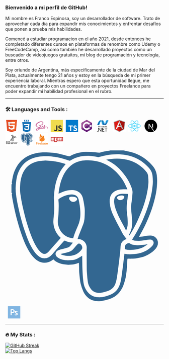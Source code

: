 ### Bienvenido a mi perfil de GitHub!

Mi nombre es Franco Espinosa, soy un desarrollador de software. Trato de aprovechar cada día para expandir mis conocimientos y enfrentar desafíos que ponen a prueba mis habilidades.

Comencé a estudiar programacion en el año 2021, desde entonces he completado diferentes cursos en plataformas de renombre como Udemy o FreeCodeCamp, asi como también he desarrollado proyectos como un buscador de videojuegos gratuitos, mi blog de programación y tecnología, entre otros.

Soy oriundo de Argentina, más específicamente de la ciudad de Mar del Plata, actualmente tengo 21 años y estoy en la búsqueda de mi primer experiencia laboral. Mientras espero que esta oportunidad llegue, me encuentro trabajando con un compañero en proyectos Freelance para poder expandir mi habilidad profesional en el rubro.

---

### :hammer_and_wrench: Languages and Tools :
<div>
  <img src="https://github.com/devicons/devicon/blob/master/icons/html5/html5-original.svg" title="HTML5" alt="HTML" width="40" height="40"/>&nbsp;
  <img src="https://github.com/devicons/devicon/blob/master/icons/css3/css3-plain-wordmark.svg"  title="CSS3" alt="CSS" width="40" height="40"/>&nbsp;
  <img src="https://github.com/devicons/devicon/blob/master/icons/sass/sass-original.svg"  alt="Sass" width="40" height="40"/>&nbsp;
  <img src="https://github.com/devicons/devicon/blob/master/icons/javascript/javascript-original.svg" title="JavaScript" alt="JavaScript" width="40" height="40"/>&nbsp;
  <img src="https://github.com/devicons/devicon/blob/master/icons/typescript/typescript-original.svg" title="TypeScript"  alt="TypeScript" width="40" height="40"/>&nbsp;
  <img src="https://github.com/devicons/devicon/blob/master/icons/csharp/csharp-original.svg" title="C#" alt="C#" width="40" height="40" /> &nbsp;
  <img src="https://github.com/devicons/devicon/blob/master/icons/dot-net/dot-net-original-wordmark.svg" title=".NET" alt=".NET" width="40" height="40" /> &nbsp;
  <img src="https://github.com/devicons/devicon/blob/master/icons/angularjs/angularjs-original.svg" title="Angular"  alt="Angular" width="40" height="40"/>&nbsp;
  <img src="https://github.com/devicons/devicon/blob/master/icons/react/react-original.svg" title="React" alt="React" width="40" height="40" /> &nbsp;
  <img src="https://github.com/devicons/devicon/blob/master/icons/nextjs/nextjs-original.svg" title="NextJS" alt="NextJS" width="40" height="40" /> &nbsp;
<img src="https://github.com/devicons/devicon/blob/master/icons/microsoftsqlserver/microsoftsqlserver-plain-wordmark.svg" title="Microsoft SQL Server" alt="Microsoft SQL Server" width="40" height="40"/>&nbsp;
  <img src="https://github.com/devicons/devicon/blob/master/icons/postgresql/postgresql-plain.svg" title="PostgreSQL" alt="PostgreSQL" width="40"  height="40"/>&nbsp;
  <img src="https://github.com/devicons/devicon/blob/master/icons/firebase/firebase-plain-wordmark.svg" title="Firebase" alt="Firebase" width="40" height="40"/>&nbsp;
  <img src="https://github.com/devicons/devicon/blob/master/icons/npm/npm-original-wordmark.svg" title="NPM" alt="NPM" width="40" height="40"/>&nbsp;
  <svg xmlns="http://www.w3.org/2000/svg" viewBox="0 0 128 128"><path fill-rule="evenodd" clip-rule="evenodd" fill="#336791" d="M123.258 76.784c-.45-2.918-2.901-4.829-5.752-4.958-1.032-.047-2.08.061-3.109.192-1.243.158-2.471.438-3.711.623-.857.128-1.726.187-2.582.275l-.021-.111c1.598-3.018 3.263-6.003 4.775-9.064 1.159-2.348 2.151-4.781 3.176-7.194 1.696-3.998 3.051-8.12 4.173-12.309 1.075-4.011 1.995-8.066 2.284-12.227.116-1.662.196-3.331.187-4.995-.008-1.327-.151-2.656-.284-3.979-.15-1.516-.608-2.953-1.242-4.336-.836-1.822-2.132-3.317-3.496-4.737-1.092-1.137-2.293-2.173-3.484-3.208-1.698-1.477-3.607-2.656-5.59-3.703a32.18 32.18 0 00-7.09-2.75c-1.493-.381-3.02-.664-4.532-.966-.544-.11-1.089-.337-1.633-.337H85.086c-.37 0-.737.191-1.11.233-2.452.273-4.875.735-7.228 1.464-.88.273-1.684.101-2.52.024-.641-.059-1.271-.231-1.912-.263-2.442-.122-4.887-.301-7.328-.275-2.339.024-4.654.409-6.918 1.052-1.895.538-3.749 1.195-5.447 2.191-.727.426-1.303.346-2.055.129-2.527-.729-5.072-1.414-7.639-1.989-1.6-.358-3.245-.536-4.879-.707a57.214 57.214 0 00-4.718-.294c-1.538-.033-3.087-.032-4.618.104a30.16 30.16 0 00-7.158 1.513 23.813 23.813 0 00-7.086 3.865c-2.167 1.715-3.905 3.809-5.303 6.2-1.473 2.523-2.483 5.224-3.111 8.061-.34 1.537-.555 3.117-.788 4.678-.073.486.732.972-.268 1.456v6.794c1 .452.208.903.266 1.356.139 1.089.262 2.187.446 3.268.291 1.711.636 3.417.988 5.117a324.86 324.86 0 001.546 7.111c.396 1.72.847 3.43 1.319 5.131.721 2.598 1.431 5.201 2.246 7.77.757 2.387 1.624 4.74 2.484 7.093 1.191 3.255 2.617 6.405 4.327 9.424 1.479 2.614 3.169 5.062 5.436 7.076 1.494 1.327 3.157 2.347 5.093 2.857 1.521.4 3.067.448 4.624.129a10.979 10.979 0 004.824-2.311c.163-.134.342-.236.535.01.735.931 1.719 1.552 2.748 2.089 2.777 1.448 5.803 1.882 8.877 2.059.744.043 1.496-.064 2.246-.085 1.461-.04 2.881-.325 4.278-.729.732-.212 1.447-.481 2.192-.732.039.793.089 1.557.112 2.321l.104 4.166c.019.634.044 1.27.103 1.901.151 1.627.299 3.255.493 4.877.135 1.118.275 2.245.538 3.336a38.176 38.176 0 002.158 6.428 13.81 13.81 0 003.9 5.185c2.22 1.836 4.822 2.619 7.632 2.764 1.162.061 2.357.004 3.501-.204a49.01 49.01 0 005.387-1.275c3.591-1.084 6.695-2.956 9.014-5.981 1.32-1.724 2.404-3.589 3.1-5.648.574-1.701 1.115-3.419 1.545-5.16.34-1.372.508-2.787.715-4.188.137-.927.219-1.863.305-2.797.14-1.517.283-3.033.384-4.553.07-1.058.067-2.121.109-3.181.013-.323.065-.644.095-.966.028-.298.178-.401.482-.396 1.071.016 2.144.044 3.212-.004 1.197-.054 2.405-.105 3.583-.303a56.542 56.542 0 004.99-1.067c1.943-.508 3.725-1.418 5.44-2.455 1.998-1.207 3.819-2.623 5.297-4.447 1.285-1.591 1.894-3.43 1.584-5.438zm-3.412.982c-.066.915-.485 1.699-1.093 2.369-2.869 3.163-6.468 5.082-10.585 6.027-1.564.358-3.178.544-4.779.692a32.093 32.093 0 01-4.114.097c-1.006-.038-2.004-.268-3.032-.416-.103.94-.201 1.919-.32 2.896l-.479 3.745c-.145 1.187-.258 2.378-.407 3.564-.146 1.151-.328 2.298-.481 3.449-.143 1.072-.248 2.149-.407 3.219-.245 1.64-.479 3.284-.799 4.911-.384 1.945-.973 3.829-1.934 5.583-1.172 2.141-2.834 3.772-4.949 4.98-2.18 1.246-4.563 1.894-6.979 2.436-1.71.384-3.472.447-5.204.291-3.004-.272-5.568-1.557-7.506-3.886-1.85-2.223-3.102-4.771-3.55-7.655a63.102 63.102 0 01-.491-4.136 108.067 108.067 0 01-.299-4.62 250.203 250.203 0 01-.197-5.871c-.053-2.406-.07-4.812-.104-7.218l-.006-.092c-1.224.734-2.427 1.538-3.703 2.2a12.392 12.392 0 01-4.798 1.353c-1.318.1-2.653.191-3.965.086-2.151-.173-4.3-.51-6.226-1.569-.781-.43-1.596-.953-2.134-1.64-1.29-1.646-.672-3.726 1.273-4.727 1.344-.693 2.811-.982 4.268-1.319a44.368 44.368 0 003.761-1.029c1.222-.4 1.993-1.391 2.754-2.363l1.206-1.551c-.503-.053-.977-.107-1.451-.151-1.439-.136-2.812-.532-4.125-1.114-1.124-.497-1.141-.551-1.965.343-1.376 1.494-2.714 3.023-4.062 4.542-.992 1.117-1.978 2.241-2.965 3.361-.978 1.108-1.894 2.279-2.947 3.31-1.564 1.531-3.449 2.452-5.698 2.348-1.443-.066-2.764-.572-3.952-1.399-2.452-1.708-4.104-4.097-5.608-6.606-1.927-3.215-3.406-6.64-4.672-10.159-.876-2.432-1.756-4.866-2.521-7.333-.831-2.681-1.56-5.396-2.277-8.11a157.373 157.373 0 01-1.482-6.182 216.117 216.117 0 01-1.464-7.079c-.298-1.599-.471-3.221-.712-4.831-.325-2.17-.385-4.36-.267-6.539.105-1.963.387-3.921.667-5.871.388-2.698 1.277-5.244 2.556-7.648.783-1.473 1.755-2.812 2.879-4.056 1.845-2.042 4.078-3.518 6.562-4.626 1.736-.774 3.57-1.24 5.439-1.604 2.774-.54 5.573-.519 8.373-.461 1.224.025 2.443.248 3.666.369 2.633.262 5.214.816 7.762 1.5 1.857.498 3.676 1.143 5.518 1.703.185.056.456.051.607-.048 2.496-1.629 5.224-2.704 8.125-3.319 1.101-.233 2.237-.335 3.363-.407 1.369-.087 2.749-.167 4.115-.088 1.642.094 3.276.336 4.908.56.792.108 1.565.383 2.359.458.38.036.783-.242 1.185-.335 2.049-.473 4.089-1 6.156-1.374 1.539-.278 3.111-.409 4.676-.499 1.745-.1 3.503-.173 5.247-.089a36.66 36.66 0 016.555.923c2.677.623 5.245 1.528 7.686 2.784 1.824.938 3.558 2.026 5.119 3.364 1.023.878 2.07 1.745 2.994 2.723 1.14 1.206 2.303 2.413 3.018 3.958.538 1.165.922 2.371 1.028 3.647.132 1.586.292 3.178.277 4.766-.014 1.519-.221 3.037-.368 4.552-.334 3.454-1.085 6.833-1.997 10.167a116.972 116.972 0 01-2.589 8.17c-.879 2.481-1.893 4.917-2.918 7.343a80.07 80.07 0 01-2.458 5.303c-1.677 3.286-3.421 6.538-5.438 9.633-.348.535-.678 1.083-1.018 1.629.88.594 1.877.803 2.881.911.955.104 1.929.166 2.883.095 1.527-.113 3.049-.331 4.567-.544 1.504-.21 2.978-.638 4.522-.525 1.542.112 2.645 1.284 2.54 2.729zm-22.013-3.353c-.655-.846-1.323-1.682-1.964-2.538-1.006-1.344-1.729-2.845-2.455-4.353-.688-1.429-1.532-2.782-2.257-4.195-1.265-2.465-2.553-4.922-3.718-7.435-1.465-3.157-2.62-6.426-2.984-9.923-.154-1.48-.193-2.958.106-4.424.479-2.341 1.702-4.172 3.758-5.428 1.907-1.165 4.032-1.541 6.209-1.659 1.351-.073 2.708-.013 4.11-.013l-.047-.237c-.872-1.823-1.687-3.677-2.641-5.457-1.346-2.512-3.068-4.777-4.986-6.877-1.421-1.555-2.96-2.998-4.646-4.273-1.658-1.255-3.405-2.376-5.269-3.293-2.223-1.093-4.538-1.938-6.967-2.477-2.334-.518-4.683-.835-7.077-.861-2.042-.022-4.071.07-6.06.531-3.002.695-5.748 1.931-8.137 3.933a21.143 21.143 0 00-3.517 3.77c-1.196 1.643-2.161 3.417-2.986 5.277-1.132 2.552-1.909 5.208-2.44 7.938-.266 1.361-.474 2.734-.686 4.106-.074.48-.08.971-.123 1.521.369-.192.635-.34.907-.472l.885-.397c2.993-1.369 6.094-2.25 9.427-2.149 1.416.043 2.771.323 4.03.943 2.415 1.191 3.828 3.216 4.442 5.779.424 1.769.714 3.573.996 5.372.221 1.405.447 2.825.473 4.242.037 2.071-.068 4.146-.181 6.216a17.386 17.386 0 01-1.08 5.146c-1.12 2.993-2.368 5.937-3.534 8.913-.385.983-.681 2.001-1.045 3.082.562 0 1.018-.004 1.474.002.178.003.36.008.532.049 1.34.316 2.502.923 3.455 1.954 1.271 1.372 1.938 2.973 1.972 4.826.019 1.027-.089 2.057-.084 3.084.021 4.786.057 9.572.097 14.357.007.782.046 1.565.102 2.346.117 1.635.235 3.271.395 4.902.112 1.157.268 2.312.451 3.461.259 1.628 1 3.077 1.841 4.462.724 1.191 1.665 2.203 2.905 2.901 2.107 1.186 4.376 1.285 6.663.848 1.545-.295 3.062-.769 4.562-1.258a10.128 10.128 0 003.937-2.354c1.051-1.019 1.797-2.261 2.3-3.632.976-2.659 1.28-5.459 1.684-8.237.151-1.04.282-2.083.42-3.125.157-1.186.316-2.371.468-3.556.112-.883.214-1.768.322-2.651.154-1.268.317-2.535.464-3.804.113-.981.209-1.966.309-2.949.129-1.256.268-2.512.379-3.77.086-.955.051-1.927.22-2.864.311-1.718 1.123-3.18 2.646-4.125.637-.395 1.356-.655 2.063-.989l-.12-.186zm-57.597-7.052a17.526 17.526 0 01-1.354-5.622c-.128-1.825.089-3.643.276-5.46.182-1.76.333-3.528.386-5.296.088-2.906-.108-5.808-.247-8.712-.084-1.729.117-3.479.271-5.212.139-1.561.312-3.126.607-4.664.495-2.581 1.152-5.125 2.086-7.591.887-2.338 1.906-4.615 3.345-6.665.986-1.406 2.105-2.72 3.18-4.094l-.319-.113c-3.498-1.111-7.053-1.979-10.709-2.358-1.729-.179-3.464-.284-5.198-.387-.532-.032-1.072.04-1.606.091-1.322.126-2.66.176-3.961.424-2.214.421-4.338 1.129-6.305 2.282-1.766 1.035-3.249 2.373-4.491 3.978-1.372 1.772-2.295 3.776-2.958 5.913-.783 2.521-1.156 5.115-1.257 7.733-.088 2.295-.132 4.603.264 6.889.295 1.702.492 3.422.817 5.117.443 2.311.918 4.617 1.467 6.904.785 3.274 1.569 6.553 2.499 9.787.89 3.099 1.894 6.17 2.982 9.204.89 2.476 1.919 4.906 3.003 7.304.706 1.562 1.561 3.065 2.457 4.528.953 1.553 2.037 3.027 3.508 4.154 1.856 1.423 3.293 1.644 5.179.083.808-.669 1.491-1.495 2.194-2.282 1.117-1.25 2.195-2.534 3.307-3.788 1.416-1.598 2.85-3.179 4.273-4.769.301-.336.59-.682.883-1.022l-.484-.425a17.695 17.695 0 01-4.095-5.931zm53.688-47.569a61.488 61.488 0 013.309 4.204c2 2.809 3.598 5.842 4.775 9.087.521 1.43.937 2.874.751 4.439-.129 1.096-.118 2.208-.215 3.31-.081.917-.226 1.829-.345 2.743-.178 1.378-.436 2.752-.513 4.136-.073 1.317.003 2.648.086 3.968.084 1.341.265 2.676.388 4.015.139 1.518.326 3.036.369 4.557.035 1.249-.076 2.506-.185 3.753-.13 1.502-.511 2.956-1.079 4.351-.399.982-.876 1.934-1.327 2.917l.181.192.275.213.277-.496a93.621 93.621 0 006.222-11.493 186.333 186.333 0 003.287-7.766c1.624-4.064 2.909-8.242 3.903-12.503.446-1.913.787-3.855 1.09-5.797.236-1.518.433-3.054.477-4.586.047-1.625-.043-3.263-.193-4.884-.112-1.224-.414-2.456-1.181-3.451-1.233-1.602-2.564-3.134-4.201-4.346-1.378-1.021-2.751-2.068-4.23-2.927-2.345-1.36-4.883-2.266-7.535-2.883-2.588-.603-5.21-.863-7.849-.918-1.556-.033-3.119.134-4.672.28-1.407.132-2.805.357-4.222.543 1.52.855 3.019 1.615 4.433 2.511 2.973 1.883 5.637 4.149 7.924 6.831zM55.299 72.514c.961-3.073 2.27-6.007 3.538-8.959 1.028-2.394 1.59-4.916 1.777-7.506.093-1.277.067-2.57.004-3.851a44.628 44.628 0 00-.392-4.259c-.266-1.801-.569-3.603-.995-5.371-.462-1.913-1.627-3.245-3.623-3.736-1.216-.299-2.424-.287-3.653-.093-3.002.473-5.75 1.579-8.31 3.199-.515.326-.798.589-.709 1.328.188 1.565.229 3.155.222 4.735-.01 2.236-.105 4.472-.19 6.707-.028.728-.133 1.452-.211 2.177-.12 1.11-.351 2.219-.344 3.327.007 1.142.124 2.311.401 3.417.88 3.507 2.744 6.377 5.799 8.402 1.879 1.245 3.958 1.873 6.24 1.992.155-.524.293-1.019.446-1.509zm-3.586-30.087c-.402-.844-.172-1.543.76-1.867.227-.08.461-.165.697-.188.324-.032.654-.008.982-.008 1.182.006 2.319.171 3.295.923.626.482.794 1.122.389 1.779-.575.932-1.452 1.4-2.529 1.49-1.697.141-2.888-.65-3.594-2.129zm47.04-.308c.136-1.124.245-2.251.384-3.375.056-.452-.182-.574-.561-.585-1.192-.033-2.384-.075-3.576-.097-1.344-.024-2.652.192-3.896.703-1.38.568-2.431 1.478-2.86 2.98a9.042 9.042 0 00-.293 3.41 20.11 20.11 0 001.193 5.176c.834 2.221 1.707 4.441 2.75 6.569 1.413 2.881 3.012 5.67 4.513 8.507.401.757.738 1.547 1.156 2.431a13.783 13.783 0 001.351-5.622c.041-1.61-.088-3.227-.182-4.838-.059-.986-.198-1.966-.294-2.95-.134-1.371-.337-2.741-.368-4.115-.031-1.397.068-2.802.188-4.197.113-1.338.334-2.665.495-3.997zm-2.689-1.082c-.443 1.223-1.39 1.913-2.618 2.116-1.145.188-2.148-.235-2.894-1.148-.531-.65-.328-1.42.468-1.859.914-.506 1.919-.634 3.104-.711.322.059.807.108 1.268.24.669.189.916.692.672 1.362zm-35.422 37.66c-.655-.535-1.521-.566-2.144.021-.773.73-1.453 1.565-2.133 2.388-.785.951-1.521 1.94-2.534 2.677-1.474 1.071-3.192 1.515-4.919 1.935-1.373.334-2.752.644-4.129.965l-.017.178c.409.189.805.425 1.231.56 2.1.665 4.236.996 6.455.808 1.602-.136 3.128-.485 4.574-1.171 1.99-.943 3.521-2.437 4.823-4.175.218-.29.317-.719.343-1.093.089-1.321-.582-2.303-1.55-3.093zm51.751.526c-1.69.181-3.382.373-5.077.47-.818.047-1.648-.109-2.474-.176-1.385-.112-2.737-.42-3.908-1.16-.678-.427-1.241-.475-1.961-.233-1.028.346-1.867.872-2.115 1.986-.169.753-.23 1.533-.298 2.304-.013.136.157.386.287.42.793.209 1.59.456 2.401.529.996.09 2.01.061 3.013.011 1.083-.054 2.173-.124 3.24-.304 2.515-.422 4.948-1.11 7.109-2.536.779-.515 1.551-1.041 2.325-1.562l-.064-.11c-.826.123-1.648.273-2.478.361z"/></svg>&nbsp;
  <img src="https://github.com/devicons/devicon/blob/master/icons/photoshop/photoshop-plain.svg" title="Photoshop"  alt="Photoshop" width="40" height="40"/>&nbsp;
</div>

---

### :fire: My Stats :
[![GitHub Streak](http://github-readme-streak-stats.herokuapp.com?user=GoorezyEST&theme=dark&background=000000)](https://git.io/streak-stats) <br/>
[![Top Langs](https://github-readme-stats.vercel.app/api/top-langs/?username=GoorezyEST&layout=compact&theme=vision-friendly-dark)](https://github.com/anuraghazra/github-readme-stats)
